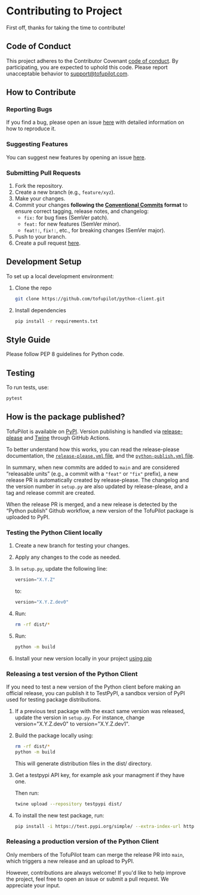# Contributing to Project

First off, thanks for taking the time to contribute!

## Code of Conduct

This project adheres to the Contributor Covenant [code of conduct](CODE_OF_CONDUCT.md). By participating, you are expected to uphold this code. Please report unacceptable behavior to support@tofupilot.com.

## How to Contribute

### Reporting Bugs

If you find a bug, please open an issue [here](https://github.com/tofupilot/python-client/issues) with detailed information on how to reproduce it.

### Suggesting Features

You can suggest new features by opening an issue [here](https://github.com/tofupilot/python-client/issues).

### Submitting Pull Requests

1. Fork the repository.
2. Create a new branch (e.g., `feature/xyz`).
3. Make your changes.
4. Commit your changes **following the [Conventional Commits](https://www.conventionalcommits.org/en/v1.0.0/) format** to ensure correct tagging, release notes, and changelog:
   - `fix:` for bug fixes (SemVer patch).
   - `feat:` for new features (SemVer minor).
   - `feat!:`, `fix!:`, etc., for breaking changes (SemVer major).
5. Push to your branch.
6. Create a pull request [here](https://github.com/tofupilot/python-client/pulls).

## Development Setup

To set up a local development environment:

1. Clone the repo
   ```bash
   git clone https://github.com/tofupilot/python-client.git
   ```
2. Install dependencies
   ```bash
   pip install -r requirements.txt
   ```

## Style Guide

Please follow PEP 8 guidelines for Python code.

## Testing

To run tests, use:

```bash
pytest
```

## How is the package published?

TofuPilot is available on [PyPI](https://pypi.org/project/tofupilot/). Version publishing is handled via [release-please](https://github.com/googleapis/release-please) and [Twine](https://twine.readthedocs.io/en/stable/) through GitHub Actions.

To better understand how this works, you can read the release-please documentation, the [`release-please.yml` file](https://github.com/tofupilot/python-client/blob/main/.github/workflows/release-please.yml), and the [`python-publish.yml` file](https://github.com/tofupilot/python-client/blob/main/.github/workflows/python-publish.yml).

In summary, when new commits are added to `main` and are considered “releasable units” (e.g., a commit with a `"feat"` or `"fix"` prefix), a new release PR is automatically created by release-please. The changelog and the version number in `setup.py` are also updated by release-please, and a tag and release commit are created.

When the release PR is merged, and a new release is detected by the “Python publish” Github workflow, a new version of the TofuPilot package is uploaded to PyPI.

### Testing the Python Client locally

1. Create a new branch for testing your changes.  
2. Apply any changes to the code as needed.  
3. In `setup.py`, update the following line:  
   ```python
   version="X.Y.Z"
   ```  
   to:  
   ```python
   version="X.Y.Z.dev0"
   ```

4. Run:  
   ```sh
   rm -rf dist/*
   ```

5. Run:  
   ```sh
   python -m build
   ```

6. Install your new version locally in your project [using pip](https://packaging.python.org/en/latest/tutorials/installing-packages/#installing-from-a-local-src-tree)

### Releasing a test version of the Python Client

If you need to test a new version of the Python client before making an official release, you can publish it to TestPyPI, a sandbox version of PyPI used for testing package distributions.

1. If a previous test package with the exact same version was released, update the version in `setup.py`. For instance, change version="X.Y.Z.dev0" to version="X.Y.Z.dev1".
2. Build the package locally using:
   ```sh
   rm -rf dist/*
   python -m build
   ```
   This will generate distribution files in the dist/ directory.

3. Get a testpypi API key, for example ask your managment if they have one.

   Then run:
   ```sh
   twine upload --repository testpypi dist/
   ```
 
4. To install the new test package, run:
   ```sh
   pip install -i https://test.pypi.org/simple/ --extra-index-url https://pypi.org/simple/ tofupilot==<exact-version>
   ```

### Releasing a production version of the Python Client

Only members of the TofuPilot team can merge the release PR into `main`, which triggers a new release and an upload to PyPI.

However, contributions are always welcome! If you'd like to help improve the project, feel free to open an issue or submit a pull request. We appreciate your input.